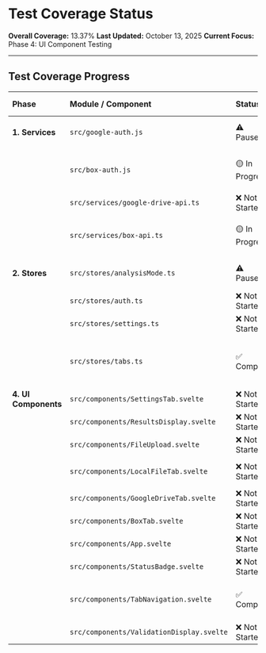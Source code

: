 # Test Coverage Status

**Overall Coverage:** 13.37%
**Last Updated:** October 13, 2025
**Current Focus:** Phase 4: UI Component Testing

---

## Test Coverage Progress

| Phase | Module / Component | Status | Coverage % | Notes |
| :--- | :--- | :--- | :--- | :--- |
| **1. Services** | `src/google-auth.js` | ⚠️ Paused | 0% | Unit testing is blocked by complex `gapi` global mock. Will revisit. |
| | `src/box-auth.js` | 🟡 In Progress | 32.88% | Sync methods are tested. Async testing is blocked by global mocks. |
| | `src/services/google-drive-api.ts` | ❌ Not Started | 0% | Blocked by `gapi` mock strategy. |
| | `src/services/box-api.ts` | 🟡 In Progress | 23.4% | Sync helpers are tested. Async testing is blocked by global mocks. |
| **2. Stores** | `src/stores/analysisMode.ts` | ⚠️ Paused | 0% | Blocked by module caching issue with localStorage spy. |
| | `src/stores/auth.ts` | ❌ Not Started | 0% | |
| | `src/stores/settings.ts` | ❌ Not Started | 0% | |
| | `src/stores/tabs.ts` | ✅ Complete | 100% | Covered by `TabNavigation.test.ts`. (Coverage report may not reflect Svelte files accurately) |
| **4. UI Components** | `src/components/SettingsTab.svelte` | ❌ Not Started | 0% | Mock `settingsManager` store. |
| | `src/components/ResultsDisplay.svelte` | ❌ Not Started | 0% | Test all props: results, isLoading, error. |
| | `src/components/FileUpload.svelte` | ❌ Not Started | 0% | |
| | `src/components/LocalFileTab.svelte` | ❌ Not Started | 0% | Mock `analyzeAudioFile` service. |
| | `src/components/GoogleDriveTab.svelte` | ❌ Not Started | 0% | Mock `GoogleDriveAPI` and services. |
| | `src/components/BoxTab.svelte` | ❌ Not Started | 0% | Mock `BoxAPI` and services. |
| | `src/components/App.svelte` | ❌ Not Started | 0% | High-level integration test. |
| | `src/components/StatusBadge.svelte` | ❌ Not Started | 0% | |
| | `src/components/TabNavigation.svelte` | ✅ Complete | 100% | Component test passed. (Coverage report may not reflect Svelte files accurately) |
| | `src/components/ValidationDisplay.svelte`| ❌ Not Started | 0% | |

